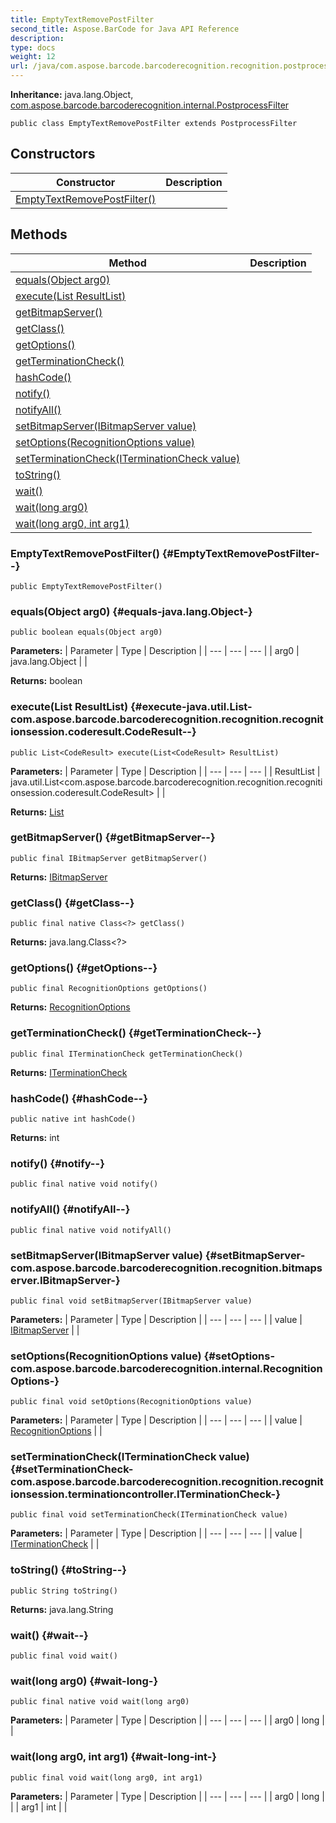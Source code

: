 ```yaml
---
title: EmptyTextRemovePostFilter
second_title: Aspose.BarCode for Java API Reference
description: 
type: docs
weight: 12
url: /java/com.aspose.barcode.barcoderecognition.recognition.postprocesscontroller.filters/emptytextremovepostfilter/
---
```

**Inheritance:**
java.lang.Object, [com.aspose.barcode.barcoderecognition.internal.PostprocessFilter](../../com.aspose.barcode.barcoderecognition.internal/postprocessfilter)
```
public class EmptyTextRemovePostFilter extends PostprocessFilter
```
## Constructors

| Constructor | Description |
| --- | --- |
| [EmptyTextRemovePostFilter()](#EmptyTextRemovePostFilter--) |  |
## Methods

| Method | Description |
| --- | --- |
| [equals(Object arg0)](#equals-java.lang.Object-) |  |
| [execute(List<CodeResult> ResultList)](#execute-java.util.List-com.aspose.barcode.barcoderecognition.recognition.recognitionsession.coderesult.CodeResult--) |  |
| [getBitmapServer()](#getBitmapServer--) |  |
| [getClass()](#getClass--) |  |
| [getOptions()](#getOptions--) |  |
| [getTerminationCheck()](#getTerminationCheck--) |  |
| [hashCode()](#hashCode--) |  |
| [notify()](#notify--) |  |
| [notifyAll()](#notifyAll--) |  |
| [setBitmapServer(IBitmapServer value)](#setBitmapServer-com.aspose.barcode.barcoderecognition.recognition.bitmapserver.IBitmapServer-) |  |
| [setOptions(RecognitionOptions value)](#setOptions-com.aspose.barcode.barcoderecognition.internal.RecognitionOptions-) |  |
| [setTerminationCheck(ITerminationCheck value)](#setTerminationCheck-com.aspose.barcode.barcoderecognition.recognition.recognitionsession.terminationcontroller.ITerminationCheck-) |  |
| [toString()](#toString--) |  |
| [wait()](#wait--) |  |
| [wait(long arg0)](#wait-long-) |  |
| [wait(long arg0, int arg1)](#wait-long-int-) |  |
### EmptyTextRemovePostFilter() {#EmptyTextRemovePostFilter--}
```
public EmptyTextRemovePostFilter()
```


### equals(Object arg0) {#equals-java.lang.Object-}
```
public boolean equals(Object arg0)
```




**Parameters:**
| Parameter | Type | Description |
| --- | --- | --- |
| arg0 | java.lang.Object |  |

**Returns:**
boolean
### execute(List<CodeResult> ResultList) {#execute-java.util.List-com.aspose.barcode.barcoderecognition.recognition.recognitionsession.coderesult.CodeResult--}
```
public List<CodeResult> execute(List<CodeResult> ResultList)
```




**Parameters:**
| Parameter | Type | Description |
| --- | --- | --- |
| ResultList | java.util.List<com.aspose.barcode.barcoderecognition.recognition.recognitionsession.coderesult.CodeResult> |  |

**Returns:**
[List](../../java.util/list)
### getBitmapServer() {#getBitmapServer--}
```
public final IBitmapServer getBitmapServer()
```




**Returns:**
[IBitmapServer](../../com.aspose.barcode.barcoderecognition.recognition.bitmapserver/ibitmapserver)
### getClass() {#getClass--}
```
public final native Class<?> getClass()
```




**Returns:**
java.lang.Class<?>
### getOptions() {#getOptions--}
```
public final RecognitionOptions getOptions()
```




**Returns:**
[RecognitionOptions](../../com.aspose.barcode.barcoderecognition.internal/recognitionoptions)
### getTerminationCheck() {#getTerminationCheck--}
```
public final ITerminationCheck getTerminationCheck()
```




**Returns:**
[ITerminationCheck](../../com.aspose.barcode.barcoderecognition.recognition.recognitionsession.terminationcontroller/iterminationcheck)
### hashCode() {#hashCode--}
```
public native int hashCode()
```




**Returns:**
int
### notify() {#notify--}
```
public final native void notify()
```




### notifyAll() {#notifyAll--}
```
public final native void notifyAll()
```




### setBitmapServer(IBitmapServer value) {#setBitmapServer-com.aspose.barcode.barcoderecognition.recognition.bitmapserver.IBitmapServer-}
```
public final void setBitmapServer(IBitmapServer value)
```




**Parameters:**
| Parameter | Type | Description |
| --- | --- | --- |
| value | [IBitmapServer](../../com.aspose.barcode.barcoderecognition.recognition.bitmapserver/ibitmapserver) |  |

### setOptions(RecognitionOptions value) {#setOptions-com.aspose.barcode.barcoderecognition.internal.RecognitionOptions-}
```
public final void setOptions(RecognitionOptions value)
```




**Parameters:**
| Parameter | Type | Description |
| --- | --- | --- |
| value | [RecognitionOptions](../../com.aspose.barcode.barcoderecognition.internal/recognitionoptions) |  |

### setTerminationCheck(ITerminationCheck value) {#setTerminationCheck-com.aspose.barcode.barcoderecognition.recognition.recognitionsession.terminationcontroller.ITerminationCheck-}
```
public final void setTerminationCheck(ITerminationCheck value)
```




**Parameters:**
| Parameter | Type | Description |
| --- | --- | --- |
| value | [ITerminationCheck](../../com.aspose.barcode.barcoderecognition.recognition.recognitionsession.terminationcontroller/iterminationcheck) |  |

### toString() {#toString--}
```
public String toString()
```




**Returns:**
java.lang.String
### wait() {#wait--}
```
public final void wait()
```




### wait(long arg0) {#wait-long-}
```
public final native void wait(long arg0)
```




**Parameters:**
| Parameter | Type | Description |
| --- | --- | --- |
| arg0 | long |  |

### wait(long arg0, int arg1) {#wait-long-int-}
```
public final void wait(long arg0, int arg1)
```




**Parameters:**
| Parameter | Type | Description |
| --- | --- | --- |
| arg0 | long |  |
| arg1 | int |  |

